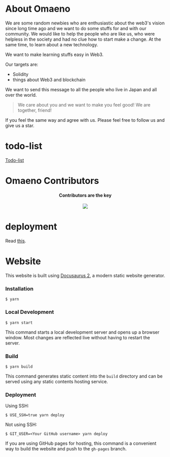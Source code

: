# About Omaeno

We are some random newbies who are enthusiastic about the web3's vision since long time ago and we want to do some stuffs for and with our community. We would like to help the people who are like us, who were helpless in the society and had no clue how to start make a change. At the same time, to learn about a new technology.

We want to make learning stuffs easy in Web3.

Our targets are:

-   Solidity
-   things about Web3 and blockchain

We want to send this message to all the people who live in Japan and all over the world.

> We care about you and we want to make you feel good! We are together, friend!

If you feel the same way and agree with us. Please feel free to follow us and give us a star.

# todo-list
[Todo-list](https://gist.github.com/thurendous/556856cb1022769bd73e36f780209299)

# Omaeno Contributors
<div align="center">
  <h4 align="center">
    Contributors are the key
  </h4>
  <a href="https://github.com/thurendous/Omaeno-website/graphs/contributors">
    <img src="https://contrib.rocks/image?repo=thurendous/Omaeno-website" />
  </a>
</div>

# deployment

Read [this](https://docusaurus.io/docs/deployment).

# Website

This website is built using [Docusaurus 2](https://docusaurus.io/), a modern static website generator.

### Installation

```
$ yarn
```

### Local Development

```
$ yarn start
```

This command starts a local development server and opens up a browser window. Most changes are reflected live without having to restart the server.

### Build

```
$ yarn build
```

This command generates static content into the `build` directory and can be served using any static contents hosting service.

### Deployment

Using SSH:

```
$ USE_SSH=true yarn deploy
```

Not using SSH:

```
$ GIT_USER=<Your GitHub username> yarn deploy
```

If you are using GitHub pages for hosting, this command is a convenient way to build the website and push to the `gh-pages` branch.
